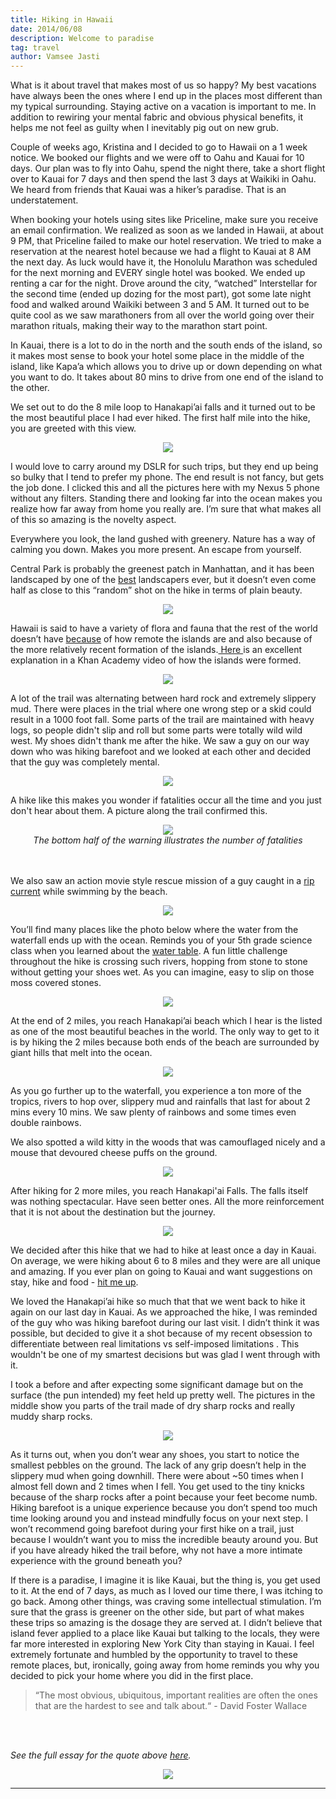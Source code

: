 ```yaml
---
title: Hiking in Hawaii
date: 2014/06/08
description: Welcome to paradise
tag: travel
author: Vamsee Jasti
---
```


What is it about travel that makes most of us so happy? My best vacations have always been the ones where I end up in the places most different than my typical surrounding. Staying active on a vacation is important to me. In addition to rewiring your mental fabric and obvious physical benefits, it helps me not feel as guilty when I inevitably pig out on new grub. 

Couple of weeks ago, Kristina and I decided to go to Hawaii on a 1 week notice. We booked our flights and we were off to Oahu and Kauai for 10 days. Our plan was to fly into Oahu, spend the night there, take a short flight over to Kauai for 7 days and then spend the last 3 days at Waikiki in Oahu. We heard from friends that Kauai was a hiker’s paradise. That is an understatement.

When booking your hotels using sites like Priceline, make sure you receive an email confirmation. We realized as soon as we landed in Hawaii, at about 9 PM, that Priceline failed to make our hotel reservation. We tried to make a reservation at the nearest hotel because we had a flight to Kauai at 8 AM the next day. As luck would have it, the Honolulu Marathon was scheduled for the next morning and EVERY single hotel was booked. We ended up renting a car for the night. Drove around the city, “watched” Interstellar for the second time (ended up dozing for the most part), got some late night food and walked around Waikiki between 3 and 5 AM. It turned out to be quite cool as we saw marathoners from all over the world going over their marathon rituals, making their way to the marathon start point. 

In Kauai, there is a lot to do in the north and the south ends of the island, so it makes most sense to book your hotel some place in the middle of the island, like Kapa’a which allows you to drive up or down depending on what you want to do. It takes about 80 mins to drive from one end of the island to the other.

We set out to do the 8 mile loop to Hanakapi’ai falls and it turned out to be the most beautiful place I had ever hiked. The first half mile into the hike, you are greeted with this view.

<center><img src="/images/blog/hike/napali_half_mile.jpg"/></center> 

I would love to carry around my DSLR for such trips, but they end up being so bulky that I tend to prefer my phone. The end result is not fancy, but gets the job done. I clicked this and all the pictures here with my Nexus 5 phone without any filters. 
Standing there and looking far into the ocean makes you realize how far away from home you really are. I’m sure that what makes all of this so amazing is the novelty aspect.

Everywhere you look, the land gushed with greenery. Nature has a way of calming you down. Makes you more present. An escape from yourself. 

Central Park is probably the greenest patch in Manhattan, and it has been landscaped by one of the <a href ="http://www.fredericklawolmsted.com/central.html">best</a> landscapers ever, but it doesn’t even come half as close to this “random” shot on the hike in terms of plain beauty.

<center><img src="/images/blog/hike/napali_nature.jpg"/></center> 


Hawaii is said to have a variety of flora and fauna that the rest of the world doesn’t have 
<a href="http://en.wikipedia.org/wiki/Endemism_in_the_Hawaiian_Islands">because</a> of how remote the islands are and also because of the more relatively recent formation of the islands.<a href="https://www.khanacademy.org/science/cosmology-and-astronomy/earth-history-topic/plate-techtonics/v/hawaiian-islands-formation"> Here </a> is an excellent explanation in a Khan Academy video of how the islands were formed. 

<center><img src="/images/blog/hike/napali_flora_joined.jpeg"/></center> 


A lot of the trail was alternating between hard rock and extremely slippery mud. There were places in the trial where one wrong step or a skid could result in a 1000 foot fall. Some parts of the trail are maintained with heavy logs, so people didn't slip and roll but some parts were totally wild wild west. My shoes didn't thank me after the hike. We saw a guy on our way down who was hiking barefoot and we looked at each other and decided that the guy was completely mental.

<center><img src="/images/blog/hike/napali_mud_joined.jpeg"/></center> 

A hike like this makes you wonder if fatalities occur all the time and you just don't hear about them. A picture along the trail confirmed this. 

<center><img src="/images/blog/hike/napali_beach_warning.jpg"/></center> 
<center><i> The bottom half of the warning illustrates the number of fatalities</i></center>
<br></br>

We also saw an action movie style rescue mission of a guy caught in a <a href="http://en.wikipedia.org/wiki/Rip_current">rip current</a> while swimming by the beach.


<center><img src="/images/blog/hike/napali_rescue.jpg"/></center>

You’ll find many places like the photo below where the water from the waterfall ends up with the ocean. Reminds you of your 5th grade science class when you learned about the <a href= "http://en.wikipedia.org/wiki/Water_cycle"> water table</a>. A fun little challenge throughout the hike is crossing such rivers, hopping from stone to stone without getting your shoes wet. As you can imagine, easy to slip on those moss covered stones. 

<center><img src="/images/blog/hike/napali_river.jpg"/></center> 


At the end of 2 miles, you reach Hanakapi’ai beach which I hear is the listed as one of the most beautiful beaches in the world. The only way to get to it is by hiking the 2 miles because both ends of the beach are surrounded by giant hills that melt into the ocean.

<center><img src="/images/blog/hike/napali_stones.jpg"/></center> 

As you go further up to the waterfall, you experience a ton more of the tropics, rivers to hop over, slippery mud and rainfalls that last for about 2 mins every 10 mins. We saw plenty of rainbows and some times even double rainbows. 

We also spotted a wild kitty in the woods that was camouflaged nicely and a mouse that devoured cheese puffs on the ground.


<center><img src="/images/blog/hike/napali_animals_joined.jpeg"/></center> 

After hiking for 2 more miles, you reach Hanakapi'ai Falls. The falls itself was nothing spectacular. Have seen better ones. All the more reinforcement that it is not about the destination but the journey. 

<center><img src="/images/blog/hike/napali_falls.jpg"/></center> 

We decided after this hike that we had to hike at least once a day in Kauai. On average, we were hiking about 6 to 8 miles and they were are all unique and amazing. If you ever plan on going to Kauai and want suggestions on stay, hike and food - <a href="/about.html">hit me up</a>. 

We loved the Hanakapi’ai hike so much that that we went back to hike it again on our last day in Kauai. As we approached the hike, I was reminded of the guy who was hiking barefoot during our last visit. I didn’t think it was possible, but decided to give it a shot because of my recent obsession to differentiate between real limitations vs self-imposed limitations . This wouldn't be one of my smartest decisions but was glad I went through with it. 

I took a before and after expecting some significant damage but on the surface (the pun intended) my feet held up pretty well. The pictures in the middle show you parts of the trail made of dry sharp rocks and really muddy sharp rocks. 


<center><img src="/images/blog/hike/napali_feet_joined.jpeg"/></center>
 
As it turns out, when you don’t wear any shoes, you start to notice the smallest pebbles on the ground. The lack of any grip doesn’t help in the slippery mud when going downhill. There were about ~50 times when I almost fell down and 2 times when I fell. You get used to the tiny knicks because of the sharp rocks after a point because your feet become numb. Hiking barefoot is a unique experience because you don’t spend too much time looking around you and instead  mindfully focus on your next step. I won’t recommend going barefoot during your first hike on a trail, just because I wouldn’t want you to miss the incredible beauty around you. But if you have already hiked the trail before, why not have a more intimate experience with the ground beneath you?

If there is a paradise, I imagine it is like Kauai, but the thing is, you get used to it. At the end of 7 days, as much as I loved our time there, I was itching to go back. Among other things, was craving some intellectual stimulation. I’m sure that the grass is greener on the other side, but part of what makes these trips so amazing is the dosage they are served at. I didn’t believe that island fever applied to a place like Kauai but talking to the locals, they were far more interested in exploring New York City than staying in Kauai. I feel extremely fortunate and humbled by the opportunity to travel to these remote places, but, ironically, going away from home reminds you why you decided to pick your home where you did in the first place.  

<blockquote>
“The most obvious, ubiquitous, important realities are often the ones that are the hardest to see and talk about.“ - David Foster Wallace

</blockquote>
<br></br>

<i>See the full essay for the quote above <a href="http://www.metastatic.org/text/This%20is%20Water.pdf">here</a>. </i>

<center><img src="/images/blog/hike/napali_final.jpg"/></center> 


---